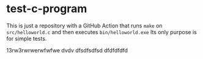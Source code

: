 # test-c-program
This is just a repository with a GitHub Action that runs `make` on `src/helloworld.c` and then executes `bin/helloworld.exe`
Its only purpose is for simple tests.

13rw3rwrwerwfwfwe
dvdv
dfsdfsdfsd
dfdfdfdfd
